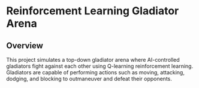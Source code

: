 # Reinforcement Learning Gladiator Arena 

## Overview

This project simulates a top-down gladiator arena where AI-controlled gladiators fight against each other using Q-learning reinforcement learning. Gladiators are capable of performing actions such as moving, attacking, dodging, and blocking to outmaneuver and defeat their opponents.
